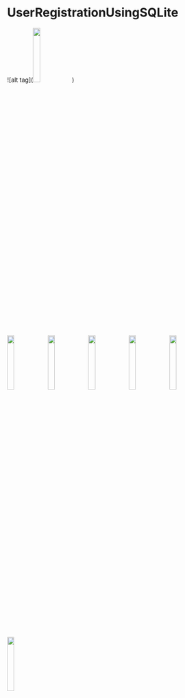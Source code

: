 # UserRegistrationUsingSQLite

![alt tag](<img src="https://cloud.githubusercontent.com/assets/23052846/24796519/dad855a2-1baa-11e7-82ac-962674881f10.png" width="18%"></img>)

<img src="https://cloud.githubusercontent.com/assets/23052846/24796516/dad4b906-1baa-11e7-8752-67f0e3af400f.png" width="18%"></img> <img src="https://cloud.githubusercontent.com/assets/23052846/24796521/dbac9222-1baa-11e7-888f-1bfc57566a33.png" width="18%"></img>  <img src="https://cloud.githubusercontent.com/assets/23052846/24796518/dad7c876-1baa-11e7-9646-756bdae57d9c.png" width="18%"></img> <img src="https://cloud.githubusercontent.com/assets/23052846/24796514/dad22632-1baa-11e7-97c7-d332a70a2540.png" width="18%"></img> <img src="https://cloud.githubusercontent.com/assets/23052846/24796517/dad71bf6-1baa-11e7-8246-f950d815ea5c.png" width="18%"></img> <img src="https://cloud.githubusercontent.com/assets/23052846/24796515/dad325e6-1baa-11e7-919b-6345698d8745.png" width="18%"></img> 
